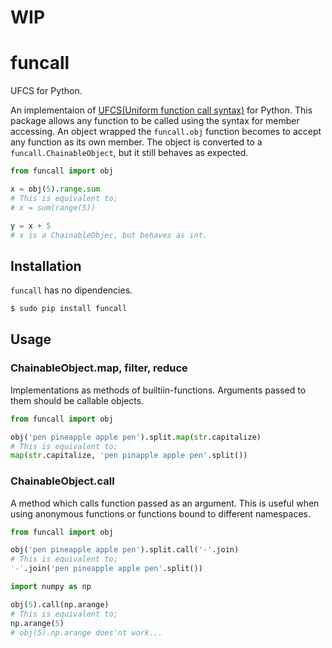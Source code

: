 # WIP
# funcall
UFCS for Python.  

An implementaion of [UFCS(Uniform function call syntax)](https://en.wikipedia.org/wiki/Uniform_Function_Call_Syntax) for Python. This package allows any function to be called using the syntax for member accessing. An object wrapped the `funcall.obj` function becomes to accept any function as its own member. The object is converted to a `funcall.ChainableObject`, but it still behaves as expected.
```python
from funcall import obj

x = obj(5).range.sum
# This is equivalent to;
# x = sum(range(5))

y = x + 5
# x is a ChainableObjec, but behaves as int.
```
## Installation
`funcall` has no dipendencies.
```bash
$ sudo pip install funcall
```
## Usage
### ChainableObject.map, filter, reduce
Implementations as methods of builtiin-functions. Arguments passed to them should be callable objects.  
```python
from funcall import obj

obj('pen pineapple apple pen').split.map(str.capitalize)
# This is equivalent to;
map(str.capitalize, 'pen pinapple apple pen'.split())
```
### ChainableObject.call
A method which calls function passed as an argument. This is useful when using anonymous functions or functions bound to different namespaces.
```python
from funcall import obj

obj('pen pineapple apple pen').split.call('-'.join)
# This is equivalent to;
'-'.join('pen pineapple apple pen'.split())

import numpy as np

obj(5).call(np.arange)
# This is equivalent to;
np.arange(5)
# obj(5).np.arange does'nt work...
```

